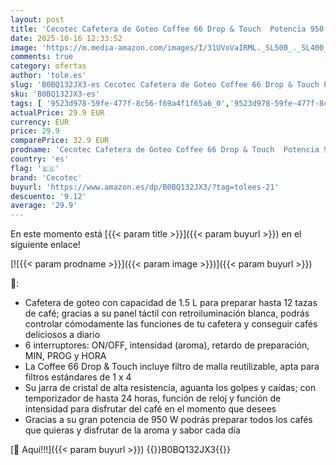 ```yaml
---
layout: post
title: 'Cecotec Cafetera de Goteo Coffee 66 Drop & Touch  Potencia 950 W  1.5 L  12 Tazas  Panel táctil  Jarra de cristal  Temporizador 24h  6 interruptores  Filtro de malla reutilizable'
date: 2025-10-16 12:33:52
image: 'https://m.media-amazon.com/images/I/31UVoVaIRML._SL500_._SL400_.jpg'
comments: true
category: ofertas
author: 'tole.es'
slug: 'B0BQ132JX3-es Cecotec Cafetera de Goteo Coffee 66 Drop & Touch Potencia...'
sku: 'B0BQ132JX3-es'
tags: [ '9523d978-59fe-477f-8c56-f69a4f1f65a6_0','9523d978-59fe-477f-8c56-f69a4f1f65a6_6001','Arborist Merchandising Root','Cafeteras de goteo','Café y Bebidas Calientes','Hogar y cocina','Máquinas cafeteras','Ofertas de electrodomésticos pequeños y grandes','Self Service','Special Features Stores','Utensilios para café y té','cafetera','cecotec','🇪🇸', ]
actualPrice: 29.9 EUR
currency: EUR
price: 29.9
comparePrice: 32.9 EUR
prodname: 'Cecotec Cafetera de Goteo Coffee 66 Drop & Touch  Potencia 950 W  1.5 L  12 Tazas  Panel táctil  Jarra de cristal  Temporizador 24h  6 interruptores  Filtro de malla reutilizable'
country: 'es'
flag: '🇪🇸'
brand: 'Cecotec'
buyurl: 'https://www.amazon.es/dp/B0BQ132JX3/?tag=tolees-21'
descuento: '9.12'
average: '29.9'
---
```


En este momento está [{{< param title >}}]({{< param buyurl >}}) en el siguiente enlace!

[![{{< param prodname >}}]({{< param image >}})]({{< param buyurl >}})

🔎:

- Cafetera de goteo con capacidad de 1.5 L para preparar hasta 12 tazas de café; gracias a su panel táctil con retroiluminación blanca, podrás controlar cómodamente las funciones de tu cafetera y conseguir cafés deliciosos a diario
- 6 interruptores: ON/OFF, intensidad (aroma), retardo de preparación, MIN, PROG y HORA
- La Coffee 66 Drop & Touch incluye filtro de malla reutilizable, apta para filtros estándares de 1 x 4
- Su jarra de cristal de alta resistencia, aguanta los golpes y caídas; con temporizador de hasta 24 horas, función de reloj y función de intensidad para disfrutar del café en el momento que desees
- Gracias a su gran potencia de 950 W podrás preparar todos los cafés que quieras y disfrutar de la aroma y sabor cada día

[🛒 Aquí!!!]({{< param buyurl >}})
{{<world>}}B0BQ132JX3{{</world>}}
